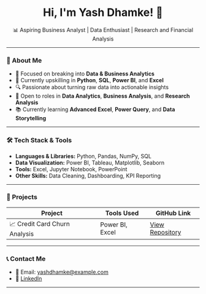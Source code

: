 <h1 align="center">Hi, I'm Yash Dhamke! 👋</h1>
<p align="center">📊 Aspiring Business Analyst | Data Enthusiast | Research and Financial Analysis</p>

---

### 🌟 About Me

- 🎯 Focused on breaking into **Data & Business Analytics**
- 🧠 Currently upskilling in **Python**, **SQL**, **Power BI**, and **Excel**
- 🔍 Passionate about turning raw data into actionable insights
- 💼 Open to roles in **Data Analytics**, **Business Analysis**, and **Research Analysis**
- 📚 Currently learning **Advanced Excel**, **Power Query**, and **Data Storytelling**

---

### 🛠️ Tech Stack & Tools

- **Languages & Libraries:** Python, Pandas, NumPy, SQL  
- **Data Visualization:** Power BI, Tableau, Matplotlib, Seaborn  
- **Tools:** Excel, Jupyter Notebook, PowerPoint  
- **Other Skills:** Data Cleaning, Dashboarding, KPI Reporting

---

### 🚀 Projects

| Project | Tools Used | GitHub Link |
|--------|------------|-------------|
| 📈 Credit Card Churn Analysis | Power BI, Excel | [View Repository](https://github.com/YashDhamke/credit-card-churn-analysis) |
---


### 📞 Contact Me

- 📧 Email: yashdhamke@example.com  
- 🔗 [LinkedIn](www.linkedin.com/in/yash-dhamke)  

---
